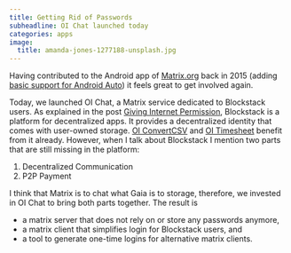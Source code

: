 ```yaml
---
title: Getting Rid of Passwords
subheadline: OI Chat launched today
categories: apps
image:
  title: amanda-jones-1277188-unsplash.jpg
---
```

Having contributed to the Android app of [Matrix.org](https://matrix.org) back in 2015 (adding [basic support for Android Auto](https://github.com/matrix-org/matrix-android-sdk/pull/20)) it feels great to get involved again. 

Today, we launched OI Chat, a Matrix service dedicated to Blockstack users. As explained in the post [Giving Internet Permission](https://www.openintents.org/blog/2018-12-09-giving-internet-permission.md), Blockstack is a platform for decentralized apps. It provides a decentralized identity that comes with user-owned storage. [OI ConvertCSV](https://convertcsv.openitnents.org) and [OI Timesheet](https://oi-timesheet.com) benefit from it already. However, when I talk about Blockstack I mention two parts that are still missing in the platform: 
1. Decentralized Communication
1. P2P Payment

I think that Matrix is to chat what Gaia is to storage, therefore, we invested in OI Chat to bring both parts together. The result is 
* a matrix server that does not rely on or store any passwords anymore, 
* a matrix client that simplifies login for Blockstack users, and
* a tool to generate one-time logins for alternative matrix clients.

